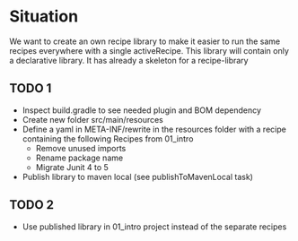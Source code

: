 # Situation

We want to create an own recipe library to make it easier to run the same recipes everywhere with a single activeRecipe.
This library will contain only a declarative library. It has already a skeleton for a recipe-library

## TODO 1

- Inspect build.gradle to see needed plugin and BOM dependency
- Create new folder src/main/resources
- Define a yaml in META-INF/rewrite in the resources folder with a recipe containing the following Recipes from 01_intro
  - Remove unused imports
  - Rename package name
  - Migrate Junit 4 to 5
- Publish library to maven local (see publishToMavenLocal task)

## TODO 2

- Use published library in 01_intro project instead of the separate recipes